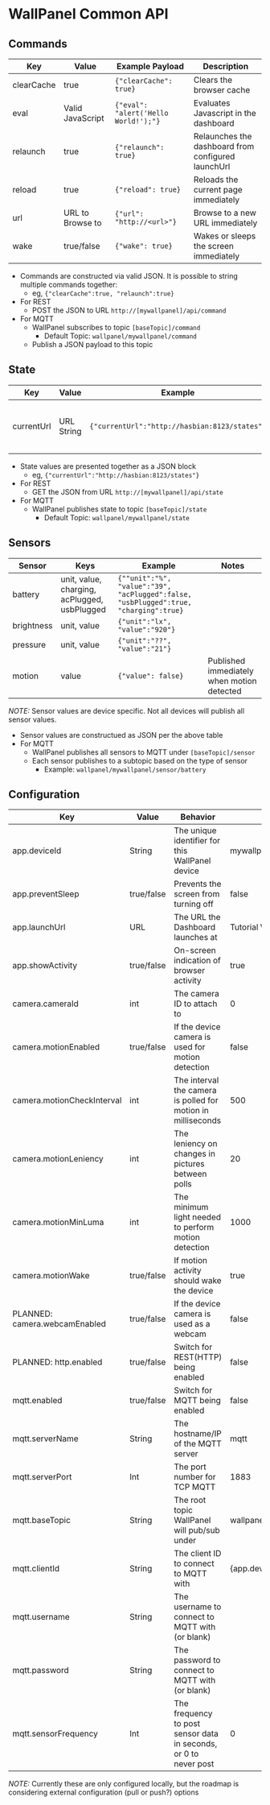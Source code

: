 # WallPanel Common API

## Commands
Key | Value | Example Payload | Description
-|-|-|-
clearCache | true | ```{"clearCache": true}``` | Clears the browser cache
eval | Valid JavaScript | ```{"eval": "alert('Hello World!');"}``` | Evaluates Javascript in the dashboard
relaunch | true | ```{"relaunch": true}``` | Relaunches the dashboard from configured launchUrl
reload | true | ```{"reload": true}``` | Reloads the current page immediately 
url | URL to Browse to | ```{"url": "http://<url>"}``` | Browse to a new URL immediately
wake | true/false | ```{"wake": true}``` | Wakes or sleeps the screen immediately

* Commands are constructed via valid JSON. It is possible to string multiple commands together:
  * eg, ```{"clearCache":true, "relaunch":true}```
* For REST
  * POST the JSON to URL ```http://[mywallpanel]/api/command```
* For MQTT
  * WallPanel subscribes to topic ```[baseTopic]/command```
    * Default Topic: ```wallpanel/mywallpanel/command```
  * Publish a JSON payload to this topic

## State
Key | Value | Example | Description
-|-|-|-
currentUrl | URL String | ```{"currentUrl":"http://hasbian:8123/states"}``` | Current URL the Dashboard is displaying

* State values are presented together as a JSON block
  * eg, ```{"currentUrl":"http://hasbian:8123/states"}```
* For REST
  * GET the JSON from URL ```http://[mywallpanel]/api/state```
* For MQTT
  * WallPanel publishes state to topic ```[baseTopic]/state```
    * Default Topic: ```wallpanel/mywallpanel/state```

## Sensors
Sensor | Keys | Example | Notes
-|-|-|-
battery | unit, value, charging, acPlugged, usbPlugged | ```{""unit":"%", "value":"39", "acPlugged":false, "usbPlugged":true, "charging":true}``` |
brightness | unit, value | ```{"unit":"lx", "value":"920"}``` |
pressure | unit, value | ```{"unit":"??", "value":"21"}``` |
motion | value | ```{"value": false}``` | Published immediately when motion detected

*NOTE:* Sensor values are device specific. Not all devices will publish all sensor values.

* Sensor values are constructued as JSON per the above table
* For MQTT
  * WallPanel publishes all sensors to MQTT under ```[baseTopic]/sensor```
  * Each sensor publishes to a subtopic based on the type of sensor
    * Example: ```wallpanel/mywallpanel/sensor/battery```

## Configuration
Key | Value | Behavior | Default
-|-|-|-
app.deviceId | String | The unique identifier for this WallPanel device | mywallpanel
app.preventSleep | true/false | Prevents the screen from turning off | false
app.launchUrl | URL | The URL the Dashboard launches at | Tutorial Webpage 
app.showActivity | true/false | On-screen indication of browser activity | true
camera.cameraId | int | The camera ID to attach to | 0
camera.motionEnabled | true/false | If the device camera is used for motion detection | false
camera.motionCheckInterval | int | The interval the camera is polled for motion in milliseconds | 500
camera.motionLeniency | int | The leniency on changes in pictures between polls | 20
camera.motionMinLuma | int | The minimum light needed to perform motion detection | 1000
camera.motionWake | true/false | If motion activity should wake the device | true
PLANNED: camera.webcamEnabled | true/false | If the device camera is used as a webcam | false
PLANNED: http.enabled | true/false | Switch for REST(HTTP) being enabled | false
mqtt.enabled | true/false | Switch for MQTT being enabled | false 
mqtt.serverName | String | The hostname/IP of the MQTT server | mqtt 
mqtt.serverPort | Int | The port number for TCP MQTT | 1883 
mqtt.baseTopic | String | The root topic WallPanel will pub/sub under | wallpanel/{app.deviceId}/ 
mqtt.clientId | String | The client ID to connect to MQTT with | {app.deviceId}  
mqtt.username | String | The username to connect to MQTT with (or blank) |  
mqtt.password | String | The password to connect to MQTT with (or blank) | 
mqtt.sensorFrequency | Int | The frequency to post sensor data in seconds, or 0 to never post | 0 

*NOTE:* Currently these are only configured locally, but the roadmap is considering external configuration (pull or push?) options

